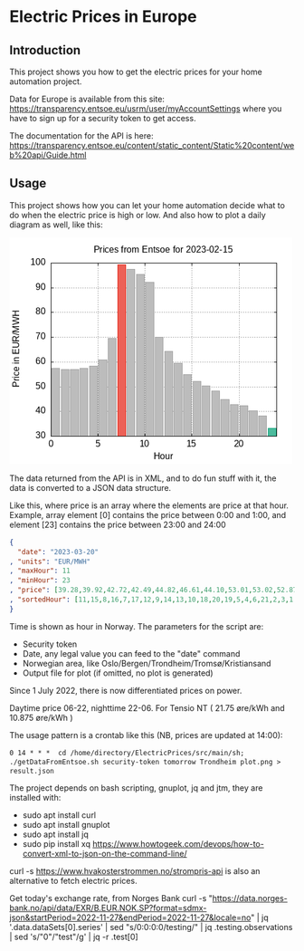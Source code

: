 # Electric Prices in Europe

## Introduction

This project shows you how to get the electric prices for your home automation project.

Data for Europe is available from this site: 
https://transparency.entsoe.eu/usrm/user/myAccountSettings 
where you have to sign up for a security token to get access.

The documentation for the API is here:
https://transparency.entsoe.eu/content/static_content/Static%20content/web%20api/Guide.html

## Usage

This project shows how you can let your home automation decide what to do when the electric price is high or low.
And also how to plot a daily diagram as well, like this:

![price pr hour](https://raw.githubusercontent.com/sunejak/ElectricPrices/main/src/main/sh/plot.png)

The data returned from the API is in XML, and to do fun stuff with it, the data is converted to a JSON data structure.

Like this, where price is an array where the elements are price at that hour. 
Example, array element [0] contains the price between 0:00 and 1:00, and element [23]
contains the price between 23:00 and 24:00
```json
{
  "date": "2023-03-20"
, "units": "EUR/MWH"
, "maxHour": 11
, "minHour": 23
, "price": [39.28,39.92,42.72,42.49,44.82,46.61,44.10,53.01,53.02,52.87,50.37,53.29,53.01,52.48,52.74,53.27,53.02,53.01,47.97,46.65,46.81,42.85,39.72,37.83]
, "sortedHour": [11,15,8,16,7,17,12,9,14,13,10,18,20,19,5,4,6,21,2,3,1,22,0,23]
}


```
Time is shown as hour in Norway. 
The parameters for the script are:
- Security token
- Date, any legal value you can feed to the "date" command
- Norwegian area, like Oslo/Bergen/Trondheim/Tromsø/Kristiansand
- Output file for plot (if omitted, no plot is generated)

Since 1 July 2022, there is now differentiated prices on power.

Daytime price 06-22, nighttime 22-06. For Tensio NT ( 21.75 øre/kWh and 10.875 øre/kWh )

The usage pattern is a crontab like this (NB, prices are updated at 14:00):
```shell
0 14 * * * 	cd /home/directory/ElectricPrices/src/main/sh; ./getDataFromEntsoe.sh security-token tomorrow Trondheim plot.png > result.json
```
The project depends on bash scripting, gnuplot, jq and jtm, they are installed with:

- sudo apt install curl 
- sudo apt install gnuplot 
- sudo apt install jq
- sudo pip install xq https://www.howtogeek.com/devops/how-to-convert-xml-to-json-on-the-command-line/

curl -s https://www.hvakosterstrommen.no/strompris-api is also an alternative to fetch electric prices.

Get today's exchange rate, from Norges Bank
curl -s "https://data.norges-bank.no/api/data/EXR/B.EUR.NOK.SP?format=sdmx-json&startPeriod=2022-11-27&endPeriod=2022-11-27&locale=no" | jq '.data.dataSets[0].series' | sed "s/0:0:0:0/testing/" | jq .testing.observations | sed 's/"0"/"test"/g' | jq -r .test[0]
